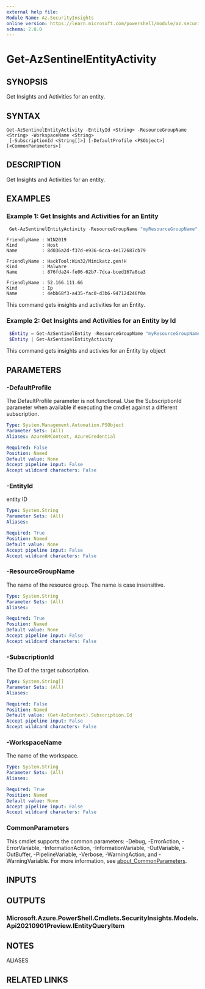 ```yaml
---
external help file:
Module Name: Az.SecurityInsights
online version: https://learn.microsoft.com/powershell/module/az.securityinsights/get-azsentinelentityactivity
schema: 2.0.0
---
```


# Get-AzSentinelEntityActivity

## SYNOPSIS
Get Insights and Activities for an entity.

## SYNTAX

```
Get-AzSentinelEntityActivity -EntityId <String> -ResourceGroupName <String> -WorkspaceName <String>
 [-SubscriptionId <String[]>] [-DefaultProfile <PSObject>] [<CommonParameters>]
```

## DESCRIPTION
Get Insights and Activities for an entity.

## EXAMPLES

### Example 1: Get Insights and Activities for an Entity
```powershell
 Get-AzSentinelEntityActivity -ResourceGroupName "myResourceGroupName" -workspaceName "myWorkspaceName" -EntityId "myEntityId"
```

```output
FriendlyName : WIN2019
Kind         : Host
Name         : 8d036a2d-f37d-e936-6cca-4e172687cb79

FriendlyName : HackTool:Win32/Mimikatz.gen!H
Kind         : Malware
Name         : 876fda24-fe06-62b7-7dca-bced167a0ca3

FriendlyName : 52.166.111.66
Kind         : Ip
Name         : 4ebb68f3-a435-fac0-d3b6-94712d246f0a
```

This command gets insights and activities for an Entity.

### Example 2: Get Insights and Activities for an Entity by Id
```powershell
 $Entity = Get-AzSentinelEntity -ResourceGroupName "myResourceGroupName" -workspaceName "myWorkspaceName" -EntityId "4ebb68f3-a435-fac0-d3b6-94712d246f0a"
 $Entity | Get-AzSentinelEntityActivity
```

This command gets insights and activies for an Entity by object

## PARAMETERS

### -DefaultProfile
The DefaultProfile parameter is not functional.
Use the SubscriptionId parameter when available if executing the cmdlet against a different subscription.

```yaml
Type: System.Management.Automation.PSObject
Parameter Sets: (All)
Aliases: AzureRMContext, AzureCredential

Required: False
Position: Named
Default value: None
Accept pipeline input: False
Accept wildcard characters: False
```

### -EntityId
entity ID

```yaml
Type: System.String
Parameter Sets: (All)
Aliases:

Required: True
Position: Named
Default value: None
Accept pipeline input: False
Accept wildcard characters: False
```

### -ResourceGroupName
The name of the resource group.
The name is case insensitive.

```yaml
Type: System.String
Parameter Sets: (All)
Aliases:

Required: True
Position: Named
Default value: None
Accept pipeline input: False
Accept wildcard characters: False
```

### -SubscriptionId
The ID of the target subscription.

```yaml
Type: System.String[]
Parameter Sets: (All)
Aliases:

Required: False
Position: Named
Default value: (Get-AzContext).Subscription.Id
Accept pipeline input: False
Accept wildcard characters: False
```

### -WorkspaceName
The name of the workspace.

```yaml
Type: System.String
Parameter Sets: (All)
Aliases:

Required: True
Position: Named
Default value: None
Accept pipeline input: False
Accept wildcard characters: False
```

### CommonParameters
This cmdlet supports the common parameters: -Debug, -ErrorAction, -ErrorVariable, -InformationAction, -InformationVariable, -OutVariable, -OutBuffer, -PipelineVariable, -Verbose, -WarningAction, and -WarningVariable. For more information, see [about_CommonParameters](http://go.microsoft.com/fwlink/?LinkID=113216).

## INPUTS

## OUTPUTS

### Microsoft.Azure.PowerShell.Cmdlets.SecurityInsights.Models.Api20210901Preview.IEntityQueryItem

## NOTES

ALIASES

## RELATED LINKS

